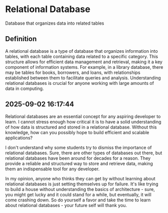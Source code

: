 # Relational Database

Database that organizes data into related tables

## Definition
A relational database is a type of database that organizes information into tables, with each table containing data related to a specific category. This structure allows for efficient data management and retrieval, making it a key component of information systems. For example, in a library database, there may be tables for books, borrowers, and loans, with relationships established between them to facilitate queries and analysis. Understanding relational databases is crucial for anyone working with large amounts of data in computing.

## 2025-09-02 16:17:44
Relational databases are an essential concept for any aspiring developer to learn. I cannot stress enough how critical it is to have a solid understanding of how data is structured and stored in a relational database. Without this knowledge, how can you possibly hope to build efficient and scalable applications?

I don't understand why some students try to dismiss the importance of relational databases. Sure, there are other types of databases out there, but relational databases have been around for decades for a reason. They provide a reliable and structured way to store and retrieve data, making them an indispensable tool for any developer.

In my opinion, anyone who thinks they can get by without learning about relational databases is just setting themselves up for failure. It's like trying to build a house without understanding the basics of architecture - sure, you might get lucky and it could stand for a while, but eventually, it will come crashing down. So do yourself a favor and take the time to learn about relational databases - your future self will thank you.
